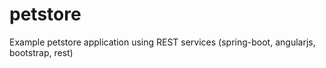 # petstore
Example petstore application using REST services (spring-boot, angularjs, bootstrap, rest)
